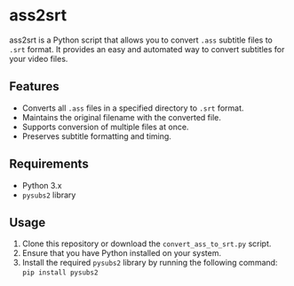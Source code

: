 # ass2srt
ass2srt is a Python script that allows you to convert `.ass` subtitle files to `.srt` format. It provides an easy and automated way to convert subtitles for your video files.

## Features

- Converts all `.ass` files in a specified directory to `.srt` format.
- Maintains the original filename with the converted file.
- Supports conversion of multiple files at once.
- Preserves subtitle formatting and timing.

## Requirements

- Python 3.x
- `pysubs2` library

## Usage

1. Clone this repository or download the `convert_ass_to_srt.py` script.
2. Ensure that you have Python installed on your system.
3. Install the required `pysubs2` library by running the following command: ``pip install pysubs2``
